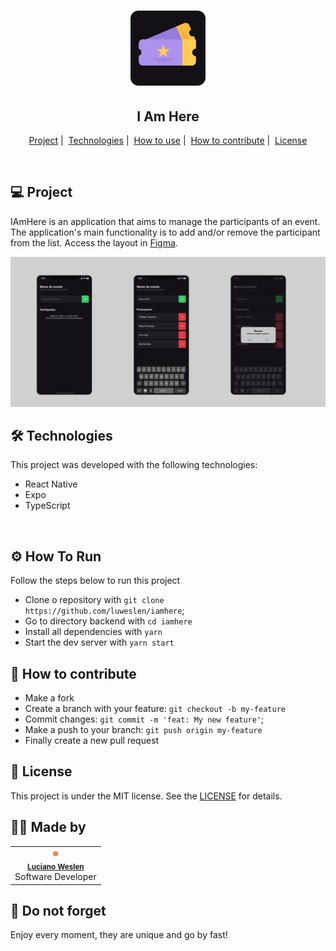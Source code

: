 <h1 align="center">
  <img alt="NLW Heat" title="NLW Heat" src=".github/assets/logo.svg" width="120px" />
</h1>

<h2 align="center">
  <b>I Am Here</b>
</h2>

<p align="center">
  <a href="#-project">Project</a>&nbsp;|&nbsp;
  <a href="#-technologies">Technologies</a>&nbsp;|&nbsp;
  <a href="#-how-to-use">How to use</a>&nbsp;|&nbsp;
  <a href="#-how-to-contribute">How to contribute</a>&nbsp;|&nbsp;
  <a href="#-license">License</a>
</p>

<br />

<a id="-project"></a>

## 💻 **Project**

IAmHere is an application that aims to manage the participants of an event. The application's main functionality is to add and/or remove the participant from the list. Access the layout in [Figma](https://www.figma.com/file/qMvKW3ev3Yk7uS68JNA69x/Chapter-I---IAmHere?node-id=0%3A1).


<img alt="Screens" title="Screens" src=".github/assets/screens.png" />

<br />

<a id="-technologies"></a>

## 🛠️ **Technologies**

This project was developed with the following technologies:

- React Native
- Expo
- TypeScript

<br />

<a id="-how-to-use"></a>

## ⚙️ **How To Run**

Follow the steps below to run this project

- Clone o repository with `git clone https://github.com/luweslen/iamhere`;
- Go to directory backend with `cd iamhere`
- Install all dependencies with `yarn`
- Start the dev server with `yarn start`

<a id="-how-to-contribute"></a>

## 🤔 **How to contribute**

- Make a fork
- Create a branch with your feature: `git checkout -b my-feature`
- Commit changes: `git commit -m 'feat: My new feature'`;
- Make a push to your branch: `git push origin my-feature`
- Finally create a new pull request

<a id="-license"></a>

## 📝 **License**

This project is under the MIT license. See the [LICENSE](https://github.com/luweslen/iamhere/LICENSE) for details.

## 👨‍💻 **Made by**

<table>
  <tr>
    <td align="center"><img style="border-radius: 50%; border: 4px solid #FA8334" src="https://avatars3.githubusercontent.com/u/36344130?s=460&u=8f38afb60832d4576570ab1672894ac935e65db6&v=4" width="100px;" alt=""/><br /><sub><b><a href="https://linkedin.com/in/luweslen" title="Luciano Weslen">Luciano Weslen</a></b></sub><br/>Software Developer</td>
  </tr>
</table>

## 🤔 **Do not forget**

Enjoy every moment, they are unique and go by fast!
